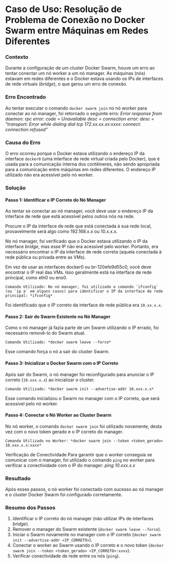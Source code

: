 # Caso de Uso: Resolução de Problema de Conexão no Docker Swarm entre Máquinas em Redes Diferentes

### Contexto

Durante a configuração de um cluster Docker Swarm, houve um erro ao tentar conectar um nó worker a um nó manager. As máquinas (nós) estavam em redes diferentes e o Docker estava usando os IPs de interfaces de rede virtuais (*bridge*), o que gerou um erro de conexão.

### Erro Encontrado

Ao tentar executar o comando `docker swarm join` no nó worker para conectar ao nó manager, foi retornado o seguinte erro:
*Error response from daemon: rpc error: code = Unavailable desc = connection error: desc = "transport: Error while dialing dial tcp 172.xx.xx.xx:xxxx: connect: connection refused"*

### Causa do Erro

O erro ocorreu porque o Docker estava utilizando o endereço IP da interface `docker0` (uma interface de rede virtual criada pelo Docker), que é usada para a comunicação interna dos contêineres, não sendo apropriada para a comunicação entre máquinas em redes diferentes. O endereço IP utilizado não era acessível pelo nó worker.

### Solução

#### Passo 1: Identificar o IP Correto do Nó Manager

Ao tentar se conectar ao nó manager, você deve usar o endereço IP da interface de rede que está acessível pelos outros nós na rede.

Procure o IP da interface de rede que está conectada à sua rede local, provavelmente será algo como 192.168.x.x ou 10.x.x.x.

No nó manager, foi verificado que o Docker estava utilizando o IP da interface *bridge*, mas esse IP não era acessível pelo worker. Portanto, era necessário encontrar o IP da interface de rede correta (aquela conectada à rede pública ou privada entre as VMs).

Em vez de usar as interfaces docker0 ou br-120efe9d55c0, você deve encontrar o IP real das VMs. Isso geralmente está na interface de rede principal, como eth0 ou ens0.

    Comando Utilizado: No nó manager, foi utilizado o comando `ifconfig` (ou `ip a` em alguns casos) para identificar o IP da interface de rede principal: *ifconfig*

Foi identificado que o IP correto da interface de rede pública era `10.xx.x.x`.

#### Passo 2: Sair do Swarm Existente no Nó Manager

Como o nó manager já fazia parte de um Swarm utilizando o IP errado, foi necessário removê-lo do Swarm atual.

    Comando Utilizado: *docker swarm leave --force*

Esse comando força o nó a sair do cluster Swarm.

#### Passo 3: Inicializar o Docker Swarm com o IP Correto

Após sair do Swarm, o nó manager foi reconfigurado para anunciar o IP correto (`10.xxx.x.x`) ao inicializar o cluster.

    Comando Utilizado: *docker swarm init --advertise-addr 10.xxx.x.x*

Esse comando inicializou o Swarm no manager com o IP correto, que será acessível pelo nó worker.

#### Passo 4: Conectar o Nó Worker ao Cluster Swarm

No nó worker, o comando `docker swarm join` foi utilizado novamente, desta vez com o novo token gerado e o IP correto do manager.

    Comando Utilizado no Worker: *docker swarm join --token <token_gerado> 10.xxx.x.x:xxxx*

Verificação de Conectividade
Para garantir que o worker conseguia se comunicar com o manager, foi utilizado o comando `ping` no worker para verificar a conectividade com o IP do manager: *ping 10.xxx.x.x*

### Resultado

Após esses passos, o nó worker foi conectado com sucesso ao nó manager e o cluster Docker Swarm foi configurado corretamente.

### Resumo dos Passos

1. Identificar o IP correto do nó manager (não utilizar IPs de interfaces *bridge*).
2. Remover o manager do Swarm existente (`docker swarm leave --force`).
3. Iniciar o Swarm novamente no manager com o IP correto (`docker swarm init --advertise-addr <IP_CORRETO>`).
4. Conectar o worker ao Swarm usando o IP correto e o novo token (`docker swarm join --token <token_gerado> <IP_CORRETO>:xxxx`).
5. Verificar conectividade de rede entre os nós (`ping`).

